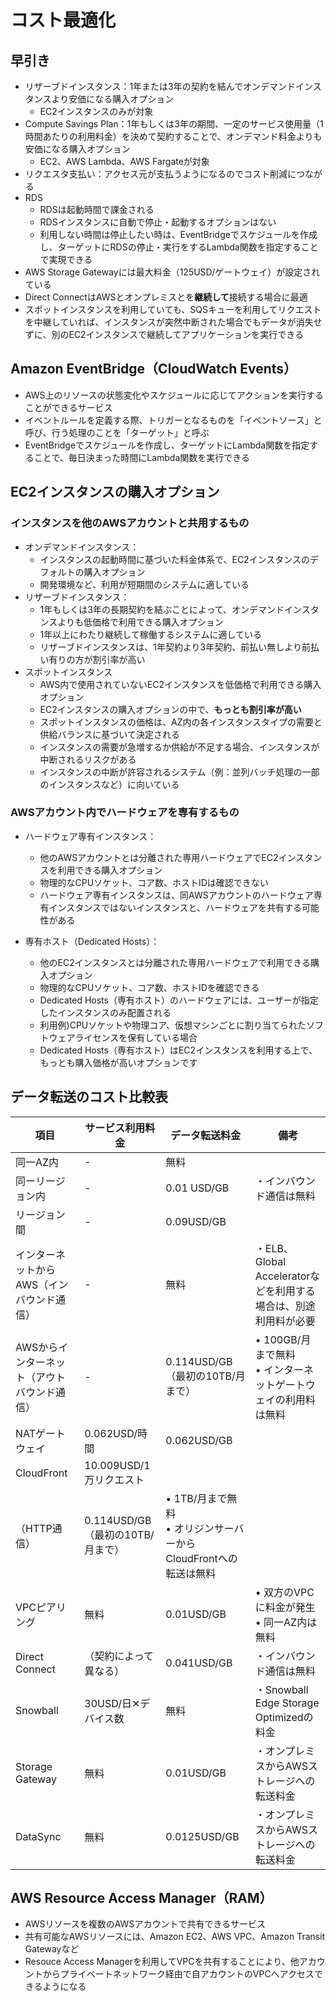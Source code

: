 # コスト最適化
## 早引き
- リザーブドインスタンス：1年または3年の契約を結んでオンデマンドインスタンスより安価になる購入オプション
  - EC2インスタンスのみが対象
- Compute Savings Plan：1年もしくは3年の期間、一定のサービス使用量（1時間あたりの利用料金）を決めて契約することで、オンデマンド料金よりも安価になる購入オプション
  - EC2、AWS Lambda、AWS Fargateが対象
- リクエスタ支払い：アクセス元が支払うようになるのでコスト削減につながる
- RDS
  - RDSは起動時間で課金される
  - RDSインスタンスに自動で停止・起動するオプションはない
  - 利用しない時間は停止したい時は、EventBridgeでスケジュールを作成し、ターゲットにRDSの停止・実行をするLambda関数を指定することで実現できる
- AWS Storage Gatewayには最大料金（125USD/ゲートウェイ）が設定されている
- Direct ConnectはAWSとオンプレミスとを**継続して**接続する場合に最適
- スポットインスタンスを利用していても、SQSキューを利用してリクエストを中継していれば、インスタンスが突然中断された場合でもデータが消失せずに、別のEC2インスタンスで継続してアプリケーションを実行できる


## Amazon EventBridge（CloudWatch Events）
- AWS上のリソースの状態変化やスケジュールに応じてアクションを実行することができるサービス
- イベントルールを定義する際、トリガーとなるものを「イベントソース」と呼び、行う処理のことを「ターゲット」と呼ぶ
- EventBridgeでスケジュールを作成し、ターゲットにLambda関数を指定することで、毎日決まった時間にLambda関数を実行できる


## EC2インスタンスの購入オプション
### インスタンスを他のAWSアカウントと共用するもの
- オンデマンドインスタンス：
  - インスタンスの起動時間に基づいた料金体系で、EC2インスタンスのデフォルトの購入オプション
  - 開発環境など、利用が短期間のシステムに適している
- リザーブドインスタンス：
  - 1年もしくは3年の長期契約を結ぶことによって、オンデマンドインスタンスよりも低価格で利用できる購入オプション
  - 1年以上にわたり継続して稼働するシステムに適している
  - リザーブドインスタンスは、1年契約より3年契約、前払い無しより前払い有りの方が割引率が高い
- スポットインスタンス
  - AWS内で使用されていないEC2インスタンスを低価格で利用できる購入オプション
  - EC2インスタンスの購入オプションの中で、**もっとも割引率が高い**
  - スポットインスタンスの価格は、AZ内の各インスタンスタイプの需要と供給バランスに基づいて決定される
  - インスタンスの需要が急増するか供給が不足する場合、インスタンスが中断されるリスクがある
  - インスタンスの中断が許容されるシステム（例：並列バッチ処理の一部のインスタンスなど）に向いている

### AWSアカウント内でハードウェアを専有するもの
- ハードウェア専有インスタンス：
  - 他のAWSアカウントとは分離された専用ハードウェアでEC2インスタンスを利用できる購入オプション
  - 物理的なCPUソケット、コア数、ホストIDは確認できない
  - ハードウェア専有インスタンスは、同AWSアカウントのハードウェア専有インスタンスではないインスタンスと、ハードウェアを共有する可能性がある

- 専有ホスト（Dedicated Hosts）：
  - 他のEC2インスタンスとは分離された専用ハードウェアで利用できる購入オプション
  - 物理的なCPUソケット、コア数、ホストIDを確認できる
  - Dedicated Hosts（専有ホスト）のハードウェアには、ユーザーが指定したインスタンスのみ配置される
  - 利用例)CPUソケットや物理コア、仮想マシンごとに割り当てられたソフトウェアライセンスを保有している場合
  - Dedicated Hosts（専有ホスト）はEC2インスタンスを利用する上で、もっとも購入価格が高いオプションです
 
## データ転送のコスト比較表
| 項目 | サービス利用料金 | データ転送料金 | 備考 |
| --- | --- | --- | --- |
| 同一AZ内 | -  | 無料 |  |
| 同ーリージョン内 | - | 0.01 USD/GB | ・インバウンド通信は無料 |
| リージョン間 | - | 0.09USD/GB |  |
| インターネットからAWS（インバウンド通信） | - | 無料 | ・ELB、Global Acceleratorなどを利用する場合は、別途利用料が必要 |
| AWSからインターネット（アウトバウンド通信） | - | 0.114USD/GB（最初の10TB/月まで） | • 100GB/月まで無料<br>• インターネットゲートウェイの利用料は無料 |
| NATゲートウェイ | 0.062USD/時間 | 0.062USD/GB |  |
| CloudFront | 10.009USD/1万リクエスト
（HTTP通信） | 0.114USD/GB（最初の10TB/月まで） | • 1TB/月まで無料<br>• オリジンサーバーからCloudFrontへの転送は無料 |
| VPCピアリング | 無料 | 0.01USD/GB | • 双方のVPCに料金が発生<br>• 同一AZ内は無料 |
| Direct Connect | （契約によって異なる） | 0.041USD/GB | ・インバウンド通信は無料 |
| Snowball | 30USD/日✕デバイス数 | 無料 | ・Snowball Edge Storage Optimizedの料金 |
| Storage Gateway | 無料 | 0.01USD/GB | ・オンプレミスからAWSストレージへの転送料金 |
| DataSync | 無料 | 0.0125USD/GB | ・オンプレミスからAWSストレージへの転送料金 |

## AWS Resource Access Manager（RAM）
- AWSリソースを複数のAWSアカウントで共有できるサービス
- 共有可能なAWSリソースには、Amazon EC2、AWS VPC、Amazon Transit Gatewayなど
- Resouce Access Managerを利用してVPCを共有することにより、他アカウントからプライベートネットワーク経由で自アカウントのVPCへアクセスできるようになる
